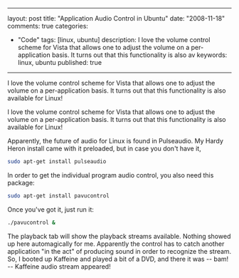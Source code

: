 
---
layout: post
title: "Application Audio Control in Ubuntu"
date: "2008-11-18"
comments: true
categories:
  - "Code"
tags: [linux, ubuntu]
description: I love the volume control scheme for Vista that allows one to adjust the volume on a per-application basis.  It turns out that this functionality is also av
keywords: linux, ubuntu
published: true
---

I love the volume control scheme for Vista that allows one to adjust the volume on a per-application basis.  It turns out that this functionality is also available for Linux!
<!--more-->

I love the volume control scheme for Vista that allows one to adjust the volume on a per-application basis.  It turns out that this functionality is also available for Linux!

Apparently, the future of audio for Linux is found in Pulseaudio.  My Hardy Heron install came with it preloaded, but in case you don't have it,

```bash
sudo apt-get install pulseaudio
```

In order to get the individual program audio control, you also need this package:

```bash
sudo apt-get install pavucontrol
```

Once you've got it, just run it:

```bash
./pavucontrol &
```

The playback tab will show the playback streams available.  Nothing showed up here automagically for me.  Apparently the control has to catch another application "in the act" of producing sound in order to recognize the stream.  So, I booted up Kaffeine and played a bit of a DVD, and there it was -- bam! -- Kaffeine audio stream appeared!

  

